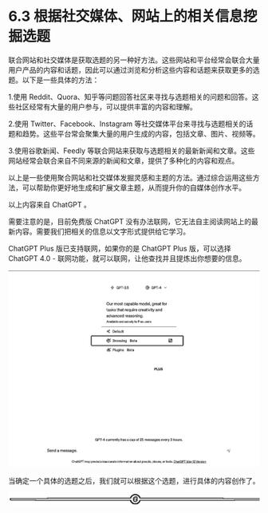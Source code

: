 # 6.3 根据社交媒体、网站上的相关信息挖掘选题

联合网站和社交媒体是获取选题的另一种好方法。这些网站和平台经常会联合大量用户产品的内容和话题，因此可以通过浏览和分析这些内容和话题来获取更多的选题。以下是一些具体的方法：

1.使用 Reddit、Quora、知乎等问题回答社区来寻找与选题相关的问题和回答。这些社区经常有大量的用户参与，可以提供丰富的内容和理解。

2.使用 Twitter、Facebook、Instagram 等社交媒体平台来寻找与选题相关的话题和趋势。这些平台常会聚集大量的用户生成的内容，包括文章、图片、视频等。

3.使用谷歌新闻、Feedly 等联合网站来获取与选题相关的最新新闻和文章。这些网站经常会联合来自不同来源的新闻和文章，提供了多种化的内容和观点。

以上是一些使用聚合网站和社交媒体发掘灵感和主题的方法。通过综合运用这些方法，可以帮助你更好地生成和扩展文章主题，从而提升你的自媒体创作水平。

以上内容来自 ChatGPT 。

需要注意的是，目前免费版 ChatGPT 没有办法联网，它无法自主阅读网站上的最新内容。需要我们把相关的信息以文字形式提供给它学习。

ChatGPT Plus 版已支持联网，如果你的是 ChatGPT Plus 版，可以选择 ChatGPT 4.0 - 联网功能，就可以联网，让他查找并且提炼出你想要的信息。

![](img/6e65510ac1a1d8b2f2f26ba8113dcf59.png)

当确定一个具体的选题之后，我们就可以根据这个选题，进行具体的内容创作了。

![](img/6ee508850b27e2c7d179da2f3eea659e.png)